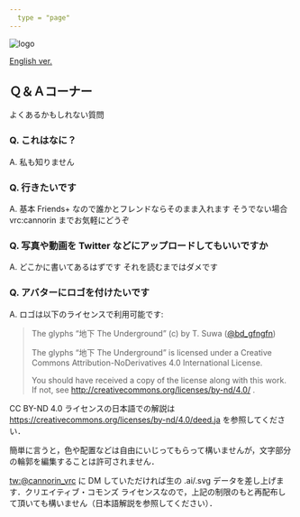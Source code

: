 ```yaml
---
  type = "page"
---
```


![logo](img/logo.png)

[English ver.](index-en.html)

## Ｑ＆Ａコーナー

よくあるかもしれない質問

### Q. これはなに？

A. 私も知りません

### Q. 行きたいです

A. 基本 Friends+ なので誰かとフレンドならそのまま入れます そうでない場合 vrc:cannorin までお気軽にどうぞ

### Q. 写真や動画を Twitter などにアップロードしてもいいですか

A. どこかに書いてあるはずです それを読むまではダメです

### Q. アバターにロゴを付けたいです

A. ロゴは以下のライセンスで利用可能です:

> The glyphs “地下 The Underground” (c) by T. Suwa ([@bd_gfngfn](https://twitter.com/bd_gfngfn))
> 
> The glyphs “地下 The Underground” is licensed under a
> Creative Commons Attribution-NoDerivatives 4.0 International License.
> 
> You should have received a copy of the license along with this
> work. If not, see http://creativecommons.org/licenses/by-nd/4.0/ .

CC BY-ND 4.0 ライセンスの日本語での解説は https://creativecommons.org/licenses/by-nd/4.0/deed.ja を参照してください．

簡単に言うと，色や配置などは自由にいじってもらって構いませんが，文字部分の輪郭を編集することは許可されません．

[tw:@cannorin_vrc](https://twitter.com/cannorin_vrc) に DM していただければ生の .ai/.svg データを差し上げます．クリエイティブ・コモンズ ライセンスなので，上記の制限のもと再配布して頂いても構いません（日本語解説を参照してください）．

